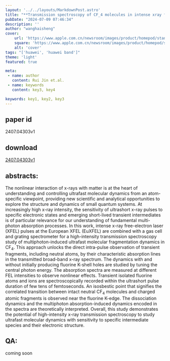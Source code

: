 ```yaml
---
layout: '../../layouts/MarkdownPost.astro'
title: "**Transmission spectroscopy of CF_4 molecules in intense xray fields**"
pubDate: "2024-07-09 07:46:34"
description: ''
author: "wanghaisheng"
cover:
    url: 'https://www.apple.com.cn/newsroom/images/product/homepod/standard/Apple-HomePod-hero-230118_big.jpg.large_2x.jpg'
    square: 'https://www.apple.com.cn/newsroom/images/product/homepod/standard/Apple-HomePod-hero-230118_big.jpg.large_2x.jpg'
    alt: 'cover'
tags: "['huawei', 'huawei band']"
theme: 'light'
featured: true

meta:
 - name: author
   content: Rui Jin et.al.
 - name: keywords
   content: key3, key4

keywords: key1, key2, key3
---
```


## paper id
2407.04303v1
## download
[2407.04303v1](http://arxiv.org/abs/2407.04303v1)
## abstracts:
The nonlinear interaction of x-rays with matter is at the heart of understanding and controlling ultrafast molecular dynamics from an atom-specific viewpoint, providing new scientific and analytical opportunities to explore the structure and dynamics of small quantum systems. At increasingly high x-ray intensity, the sensitivity of ultrashort x-ray pulses to specific electronic states and emerging short-lived transient intermediates is of particular relevance for our understanding of fundamental multi-photon absorption processes. In this work, intense x-ray free-electron laser (XFEL) pulses at the European XFEL (EuXFEL) are combined with a gas cell and grating spectrometer for a high-intensity transmission spectroscopy study of multiphoton-induced ultrafast molecular fragmentation dynamics in CF$_4$. This approach unlocks the direct intra-pulse observation of transient fragments, including neutral atoms, by their characteristic absorption lines in the transmitted broad-band x-ray spectrum. The dynamics with and without initially producing fluorine K-shell holes are studied by tuning the central photon energy. The absorption spectra are measured at different FEL intensities to observe nonlinear effects. Transient isolated fluorine atoms and ions are spectroscopically recorded within the ultrashort pulse duration of few tens of femtoseconds. An isosbestic point that signifies the correlated transition between intact neutral CF$_4$ molecules and charged atomic fragments is observed near the fluorine K-edge. The dissociation dynamics and the multiphoton absorption-induced dynamics encoded in the spectra are theoretically interpreted. Overall, this study demonstrates the potential of high-intensity x-ray transmission spectroscopy to study ultrafast molecular dynamics with sensitivity to specific intermediate species and their electronic structure.
## QA:
coming soon
